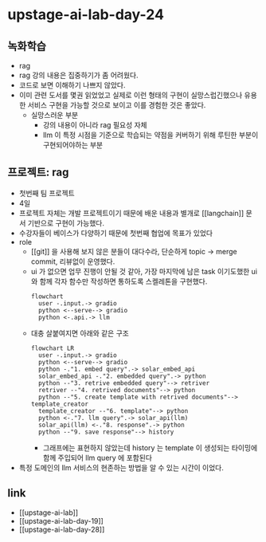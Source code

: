 # upstage-ai-lab-day-24

## 녹화학습
- rag
- rag 강의 내용은 집중하기가 좀 어려웠다.
- 코드로 보면 이해하기 나쁘지 않았다.
- 이미 관련 도서를 몇권 읽었었고 실제로 이런 형태의 구현이 실망스럽긴했으나 유용한 서비스 구현을 가능할 것으로 보이고 이를 경험한 것은 좋았다.
  - 실망스러운 부분
    - 강의 내용이 아니라 rag 필요성 자체
    - llm 이 특정 시점을 기준으로 학습되는 약점을 커버하기 위해 루틴한 부분이 구현되어야하는 부분

## 프로젝트: rag
- 첫번째 팀 프로젝트
- 4일
- 프로젝트 자체는 개발 프로젝트이기 때문에 배운 내용과 별개로 [[langchain]] 문서 기반으로 구현이 가능했다.
- 수강자들이 베이스가 다양하기 때문에 첫번째 협업에 목표가 있었다
- role
  - [[git]] 을 사용해 보지 않은 분들이 대다수라, 단순하게 topic -> merge commit, 리뷰없이 운영했다.
  - ui 가 없으면 업무 진행이 안될 것 같아, 가장 마지막에 남은 task 이기도했한 ui와 함께 각자 함수만 작성하면 통하도록 스켈레톤을 구현했다.
    ```mermaid
    flowchart
      user -.input.-> gradio
      python <--serve--> gradio
      python <-.api.-> llm
    ```
  - 대충 살붙여지면 아래와 같은 구조
    ```mermaid 
    flowchart LR
      user -.input.-> gradio
      python <--serve--> gradio
      python -."1. embed query".-> solar_embed_api
      solar_embed_api -."2. embedded query".-> python
      python --"3. retrive embedded query"--> retriver
      retriver --"4. retrived documents"--> python
      python --"5. create template with retrived documents"--> template_creator
      template_creator --"6. template"--> python
      python <-."7. llm query".-> solar_api(llm)
      solar_api(llm) <-."8. response".-> python
      python --"9. save response"--> history
    ```
    - 그래프에는 표현하지 않았는데 history 는 template 이 생성되는 타이밍에 함께 주입되어 llm query 에 포함된다
- 특정 도메인의 llm 서비스의 현존하는 방법을 알 수 있는 시간이 이었다.

## link
- [[upstage-ai-lab]]
- [[upstage-ai-lab-day-19]]
- [[upstage-ai-lab-day-28]]
